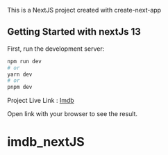This is a NextJS project created with create-next-app

## Getting Started with nextJs 13

First, run the development server:

```bash
npm run dev
# or
yarn dev
# or
pnpm dev
```

Project Live Link : [Imdb](imdb-next-js.vercel.app) 

Open link with your browser to see the result.

# imdb_nextJS
